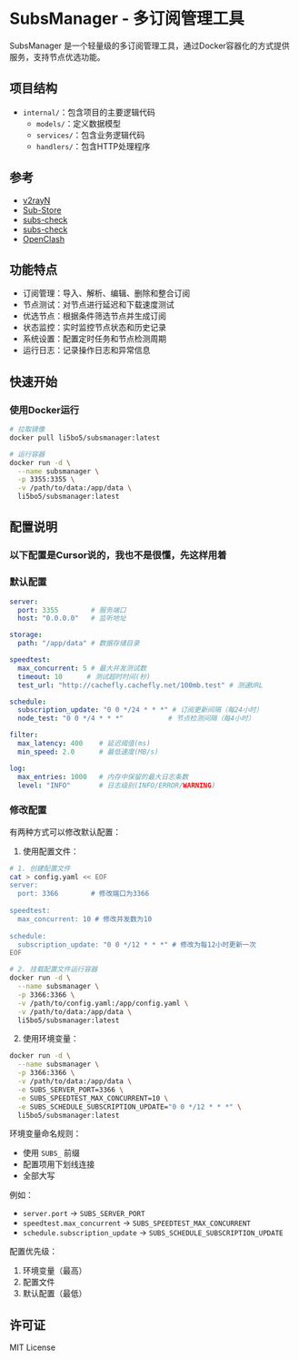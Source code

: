 # SubsManager - 多订阅管理工具

SubsManager 是一个轻量级的多订阅管理工具，通过Docker容器化的方式提供服务，支持节点优选功能。

## 项目结构

- `internal/`：包含项目的主要逻辑代码
  - `models/`：定义数据模型
  - `services/`：包含业务逻辑代码
  - `handlers/`：包含HTTP处理程序

## 参考

- [v2rayN](https://github.com/2dust/v2rayN)
- [Sub-Store](https://github.com/sub-store-org/Sub-Store)
- [subs-check](https://github.com/beck-8/subs-check)
- [subs-check](https://github.com/bestruirui/subs-check)
- [OpenClash](https://github.com/vernesong/OpenClash)

## 功能特点

- 订阅管理：导入、解析、编辑、删除和整合订阅
- 节点测试：对节点进行延迟和下载速度测试
- 优选节点：根据条件筛选节点并生成订阅
- 状态监控：实时监控节点状态和历史记录
- 系统设置：配置定时任务和节点检测周期
- 运行日志：记录操作日志和异常信息

## 快速开始

### 使用Docker运行

```bash
# 拉取镜像
docker pull li5bo5/subsmanager:latest

# 运行容器
docker run -d \
  --name subsmanager \
  -p 3355:3355 \
  -v /path/to/data:/app/data \
  li5bo5/subsmanager:latest
```

## 配置说明

### 以下配置是Cursor说的，我也不是很懂，先这样用着

### 默认配置
```yaml
server:
  port: 3355        # 服务端口
  host: "0.0.0.0"   # 监听地址

storage:
  path: "/app/data" # 数据存储目录

speedtest:
  max_concurrent: 5 # 最大并发测试数
  timeout: 10      # 测试超时时间(秒)
  test_url: "http://cachefly.cachefly.net/100mb.test" # 测速URL

schedule:
  subscription_update: "0 0 */24 * * *" # 订阅更新间隔（每24小时）
  node_test: "0 0 */4 * * *"           # 节点检测间隔（每4小时）

filter:
  max_latency: 400    # 延迟阈值(ms)
  min_speed: 2.0      # 最低速度(MB/s)

log:
  max_entries: 1000   # 内存中保留的最大日志条数
  level: "INFO"       # 日志级别(INFO/ERROR/WARNING)
```

### 修改配置

有两种方式可以修改默认配置：

1. 使用配置文件：
```bash
# 1. 创建配置文件
cat > config.yaml << EOF
server:
  port: 3366        # 修改端口为3366
  
speedtest:
  max_concurrent: 10 # 修改并发数为10
  
schedule:
  subscription_update: "0 0 */12 * * *" # 修改为每12小时更新一次
EOF

# 2. 挂载配置文件运行容器
docker run -d \
  --name subsmanager \
  -p 3366:3366 \
  -v /path/to/config.yaml:/app/config.yaml \
  -v /path/to/data:/app/data \
  li5bo5/subsmanager:latest
```

2. 使用环境变量：
```bash
docker run -d \
  --name subsmanager \
  -p 3366:3366 \
  -v /path/to/data:/app/data \
  -e SUBS_SERVER_PORT=3366 \
  -e SUBS_SPEEDTEST_MAX_CONCURRENT=10 \
  -e SUBS_SCHEDULE_SUBSCRIPTION_UPDATE="0 0 */12 * * *" \
  li5bo5/subsmanager:latest
```

环境变量命名规则：
- 使用 `SUBS_` 前缀
- 配置项用下划线连接
- 全部大写

例如：
- `server.port` → `SUBS_SERVER_PORT`
- `speedtest.max_concurrent` → `SUBS_SPEEDTEST_MAX_CONCURRENT`
- `schedule.subscription_update` → `SUBS_SCHEDULE_SUBSCRIPTION_UPDATE`

配置优先级：
1. 环境变量（最高）
2. 配置文件
3. 默认配置（最低）

## 许可证

MIT License 